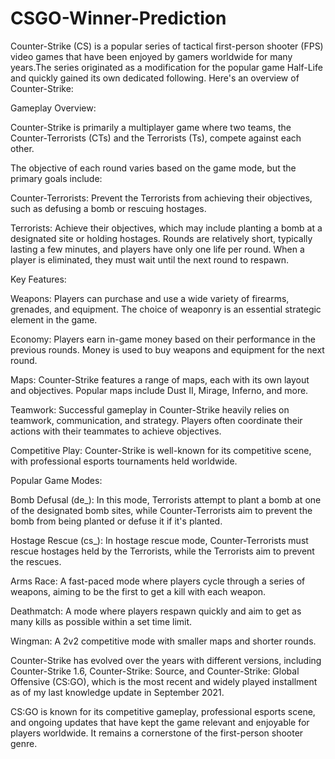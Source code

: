 # CSGO-Winner-Prediction

Counter-Strike (CS) is a popular series of tactical first-person shooter (FPS) video games that have been enjoyed by gamers worldwide for many years.The series originated as a modification for the popular game Half-Life and quickly gained its own dedicated following. Here's an overview of Counter-Strike:

Gameplay Overview:

Counter-Strike is primarily a multiplayer game where two teams, the Counter-Terrorists (CTs) and the Terrorists (Ts), compete against each other.

The objective of each round varies based on the game mode, but the primary goals include:

Counter-Terrorists: Prevent the Terrorists from achieving their objectives, such as defusing a bomb or rescuing hostages.

Terrorists: Achieve their objectives, which may include planting a bomb at a designated site or holding hostages. Rounds are relatively short, typically lasting a few minutes, and players have only one life per round. When a player is eliminated, they must wait until the next round to respawn.

Key Features:

Weapons: Players can purchase and use a wide variety of firearms, grenades, and equipment. The choice of weaponry is an essential strategic element in the game.

Economy: Players earn in-game money based on their performance in the previous rounds. Money is used to buy weapons and equipment for the next round.

Maps: Counter-Strike features a range of maps, each with its own layout and objectives. Popular maps include Dust II, Mirage, Inferno, and more.

Teamwork: Successful gameplay in Counter-Strike heavily relies on teamwork, communication, and strategy. Players often coordinate their actions with their teammates to achieve objectives.

Competitive Play: Counter-Strike is well-known for its competitive scene, with professional esports tournaments held worldwide.

Popular Game Modes:

Bomb Defusal (de_): In this mode, Terrorists attempt to plant a bomb at one of the designated bomb sites, while Counter-Terrorists aim to prevent the bomb from being planted or defuse it if it's planted.

Hostage Rescue (cs_): In hostage rescue mode, Counter-Terrorists must rescue hostages held by the Terrorists, while the Terrorists aim to prevent the rescues.

Arms Race: A fast-paced mode where players cycle through a series of weapons, aiming to be the first to get a kill with each weapon.

Deathmatch: A mode where players respawn quickly and aim to get as many kills as possible within a set time limit.

Wingman: A 2v2 competitive mode with smaller maps and shorter rounds.

Counter-Strike has evolved over the years with different versions, including Counter-Strike 1.6, Counter-Strike: Source, and Counter-Strike: Global Offensive (CS:GO), which is the most recent and widely played installment as of my last knowledge update in September 2021.

CS:GO is known for its competitive gameplay, professional esports scene, and ongoing updates that have kept the game relevant and enjoyable for players worldwide. It remains a cornerstone of the first-person shooter genre.
